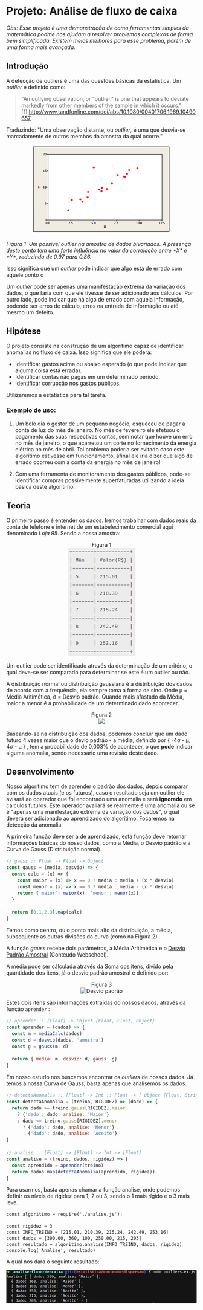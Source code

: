 # Projeto: Análise de fluxo de caixa

*Obs: Esse projeto é uma demonstração de como ferramentas simples da matemática podme nos ajudam a resolver problemas complexos de forma bem simplificada. Existem meios melhores para esse problema, porém de uma forma mais avançada.* 

## Introdução

A detecção de outliers é uma das questões básicas da estatística. Um *outlier* é definido como:

>"An outlying observation, or "outlier," is one that appears to deviate markedly from other members of the sample in which it occurs." 
[1]:http://www.tandfonline.com/doi/abs/10.1080/00401706.1969.10490657

Traduzindo: "Uma observação distante, ou *outlier*, é uma que desvia-se marcadamente de outros membos da amostra da qual ocorre."

<p align="center">
  <img src="./../../material/imgs/outlier-fig-1.png" alt="Figura 1">
  </p>
<p>
  <i>Figura 1: Um possível outlier na amostra de dados bivariados. A presença deste ponto tem uma forte influência no valor da correlação entre *X* e *Y*, reduzindo de 0.97 para 0.86.</i>
</p>

Isso significa que um *outlier* pode indicar que algo está de errado com aquele ponto o

Um *outlier* pode ser apenas uma manifestação extrema da variação dos dados, o que faria com que ele tivesse de ser adicionado aos cálculos. Por outro lado, pode indicar que há algo de errado com aquela informação, podendo ser erros de cálculo, erros na entrada de informação ou até mesmo um defeito.

## Hipótese

O projeto consiste na construção de um algorítimo capaz de identificar anomalias no fluxo de caixa. Isso significa que ele poderá:

* Identificar gastos acima ou abaixo esperado (o que pode indicar que alguma coisa está errada).
* Identificar contas não pagas em um determinado período.
* Identificar corrupção nos gastos públicos.

Utilizaremos a estatística para tal tarefa.

### Exemplo de uso:

1) Um belo dia o gestor de um pequeno negócio, esqueceu de pagar a conta de luz do mês de janeiro. No mês de fevereiro ele efetuou o pagamento das suas respectivas contas, sem notar que houve um erro no mês de janeiro, o que acarretou um corte no fornecimento da energia elétrica no mês de abril. Tal problema poderia ser evitado caso este algorítimo estivesse em funcionamento, afinal ele iria dizer que algo de errado ocorreu com a conta da energia no mês de janeiro!

2) Com uma ferramenta de monitoramento dos gastos públicos, pode-se identificar compras possivelmente superfaturadas utilizando a ideia básica deste algorítimo.

## Teoria

O primeiro passo é entender os dados. Iremos trabalhar com dados reais da conta de telefone e internet de um estabelecimento comercial aqui denominado *Loja 95*. Sendo a nossa amostra:

<p align="center">
Figura 1<br>
  <img src="./../../material/imgs/dados-loja-1.png" alt="Figura 1">
  </p>

Um outlier pode ser identificado através da determinação de um critério, o qual deve-se ser comparado para determinar se este é um outlier ou não. 

A distribuição normal ou distribuição gaussiana é a distribuição dos dados de acordo com a frequência, ela sempre toma a forma de sino. Onde  µ = Média Aritimética,  σ = Desvio padrão. Quando mais afastado da Média, maior a menor é a probabilidade de um determinado dado acontecer.
 
<p align="center">Figura 2<br><img src="http://www.portalaction.com.br/sites/default/files/EstatisticaBasica/figuras/distribuicaoNormal/normal3.PNG"></p>

Baseando-se na distribuição dos dados, podemos concluir que um dado futuro 4 vezes maior que o devio padrão - a média, definido por { -4σ - µ, 4σ - µ } , tem a probabilidade de 0,003% de acontecer, o que **pode** indicar alguma anomalia, sendo necessário uma revisão deste dado.

## Desenvolvimento

Nosso algorítimo tem de aprender o padrão dos dados, depois comparar com os dados atuais (e os futuros), caso o resultado seja um outlier ele avisará ao operador que foi encontrado uma anomalia e será **ignorado** em cálculos futuros. Este operador avaliará se realmente é uma anomalia ou se é "apenas uma manifestação extrema da variação dos dados", o qual deverá ser adicionado ao aprendizado do algorítimo. Focaremos na detecção da anomalia.

A primeira função deve ser a de aprendizado, esta função deve retornar informações básicas do nosso dados, como a Média, o Desvio padrão e a Curva de Gauss (Distribuição normal).

```js
// gauss :: Float -> Float -> Object
const gauss = (media, desvio) => {
  const calc = (x) => {
    const maior = (x) => x == 0 ? media : media + (x * desvio)
    const menor = (x) => x == 0 ? media : media - (x * desvio)
    return {'maior': maior(x), 'menor': menor(x)}
  }

  return [0,1,2,3].map(calc)
}
```

Temos como centro, ou o ponto mais alto da distribuição, a média, subsequente as outras divisões da curva (como na Figura 2).

A função *gauss* recebe dois parâmetros, a Média Aritimética e o [Desvio Padrão Amostral](www.github.com) (Conteúdo Webschool). 

A média pode ser cálculada através da Soma dos itens, divido pela quantidade dos itens, já o desvio padrão amostral é definido por:

<p align="center">Figura 3<br><img src="http://www.infonemesis.com.br/images/tutorial_004/ScreenShot006.bmp" alt="Desvio padrão"></img>

Estes dois itens são informações extraídas do nossos dados, através da função  ```aprender``` :

```js
// aprender :: [Float] -> Object {Float, Float, Object}
const aprender = (dados) => {
  const m = mediaCalc(dados)
  const d = desvio(dados, 'amostra')
  const g = gauss(m, d)

  return { media: m, desvio: d, gauss: g}
}
```
Em nosso estudo nos buscamos encontrar os *outliers* de nossos dados. Já temos a nossa Curva de Gauss, basta apenas que analisemos os dados.

```js
// detectaAnomalia :: [Float] -> Int :: Float -> [ Object {Float, String} ] 
const detectaAnomalia = (treino, RIGIDEZ) => (dado) => {
  return dado >= treino.gauss[RIGIDEZ].maior 
    ? {'dado': dado, analise: 'Maior'}
    : dado <= treino.gauss[RIGIDEZ].menor
      ? {'dado': dado, analise: 'Menor'}
      : {'dado': dado, analise: 'Aceito'}
}

// analise :: [Float] -> [Float] -> Int -> [Float]
const analise = (treino, dados, rigidez) => {
  const aprendido = aprender(treino)
  return dados.map(detectaAnomalia(aprendido, rigidez))
}
```

Para usarmos, basta apenas chamar a função analise, onde podemos definir os níveis de rigidez para 1, 2 ou 3, sendo o 1 mais rígido e o 3 mais leve. 

```
const algoritimo = require('./analise.js');

const rigidez = 3
const INFO_TREINO = [215.01, 210.39, 215.24, 242.49, 253.16]
const dados = [300.00, 360, 100, 250.00, 215, 203]
const resultado = algoritimo.analise(INFO_TREINO, dados, rigidez)
console.log('Analise', resultado)
```

A qual nos dara o seguinte resultado:

<p><img src="./../../material/imgs/resultado.png" alt="Figura 1"></p>


